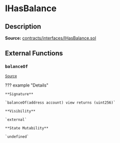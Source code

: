 # IHasBalance

## Description

**Source:** [contracts/interfaces/IHasBalance.sol](https://github.com/Synthetixio/synthetix/tree/v2.40.0-alpha/contracts/interfaces/IHasBalance.sol)

## External Functions

### `balanceOf`

<sub>[Source](https://github.com/Synthetixio/synthetix/tree/v2.40.0-alpha/contracts/interfaces/IHasBalance.sol#L7)</sub>

??? example "Details"

    **Signature**

    `balanceOf(address account) view returns (uint256)`

    **Visibility**

    `external`

    **State Mutability**

    `undefined`
